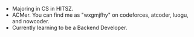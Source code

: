 <!--
## Hi there 👋
-->

<!--
**wxgmjfhy/wxgmjfhy** is a ✨ _special_ ✨ repository because its `README.md` (this file) appears on your GitHub profile.

Here are some ideas to get you started:

- 🔭 I’m currently working on ...
- 🌱 I’m currently learning ...
- 👯 I’m looking to collaborate on ...
- 🤔 I’m looking for help with ...
- 💬 Ask me about ...
- 📫 How to reach me: ...
- 😄 Pronouns: ...
- ⚡ Fun fact: ...
-->

- Majoring in CS in HITSZ.
- ACMer. You can find me as "wxgmjfhy" on codeforces, atcoder, luogu, and nowcoder.
- Currently learning to be a Backend Developer.
